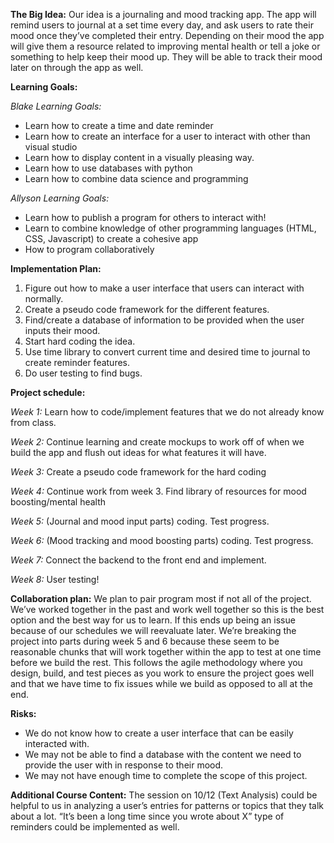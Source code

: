 **The Big Idea:** 
Our idea is a journaling and mood tracking app. The app will remind users to journal at a set time every day, and ask users to rate their mood once they’ve completed their entry. Depending on their mood the app will give them a resource related to improving mental health or tell a joke or something to help keep their mood up. They will be able to track their mood later on through the app as well. 

**Learning Goals:** 

*Blake Learning Goals:*
* Learn how to create a time and date reminder
* Learn how to create an interface for a user to interact with other than visual studio 
* Learn how to display content in a visually pleasing way.
* Learn how to use databases with python
* Learn how to combine data science and programming

*Allyson Learning Goals:*
* Learn how to publish a program for others to interact with!
* Learn to combine knowledge of other programming languages (HTML, CSS, Javascript) to create a cohesive app
* How to program collaboratively 
 
**Implementation Plan:**
1. Figure out how to make a user interface that users can interact with normally.
1. Create a pseudo code framework for the different features.
1. Find/create a database of information to be provided when the user inputs their mood.
1. Start hard coding the idea.
1. Use time library to convert current time and desired time to journal to create reminder features.
1. Do user testing to find bugs.
 
**Project schedule:** 

*Week 1:* Learn how to code/implement features that we do not already know from class. 

*Week 2:* Continue learning and create mockups to work off of when we build the app and flush out ideas for what features it will have.

*Week 3:* Create a pseudo code framework for the hard coding

*Week 4:* Continue work from week 3. Find library of resources for mood boosting/mental health 

*Week 5:* (Journal and mood input parts) coding. Test progress.

*Week 6:* (Mood tracking and mood boosting parts) coding. Test progress.

*Week 7:* Connect the backend to the front end and implement. 

*Week 8:* User testing!

**Collaboration plan:** 
We plan to pair program most if not all of the project. We’ve worked together in the past and work well together so this is the best option and the best way for us to learn. If this ends up being an issue because of our schedules we will reevaluate later. We’re breaking the project into parts during week 5 and 6 because these seem to be reasonable chunks that will work together within the app to test at one time before we build the rest. This follows the agile methodology where you design, build, and test pieces as you work to ensure the project goes well and that we have time to fix issues while we build as opposed to all at the end. 
 
**Risks:** 
* We do not know how to create a user interface that can be easily interacted with.
* We may not be able to find a database with the content we need to provide the user with in response to their mood.
* We may not have enough time to complete the scope of this project.
  
**Additional Course Content:** 
The session on 10/12 (Text Analysis) could be helpful to us in analyzing a user’s entries for patterns or topics that they talk about a lot. “It’s been a long time since you wrote about X” type of reminders could be implemented as well. 

